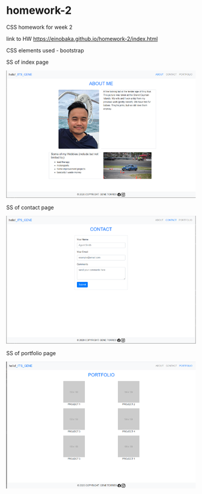 # homework-2
CSS homework for week 2

link to HW https://einobaka.github.io/homework-2/index.html

CSS elements used - bootstrap 

SS of index page

![Image of Main page](https://github.com/einobaka/homework-2/blob/master/images/index.png)

SS of contact page

![Image of Main page](https://github.com/einobaka/homework-2/blob/master/images/contact.png)

SS of portfolio page

![Image of Main page](https://github.com/einobaka/homework-2/blob/master/images/portfolio.png)